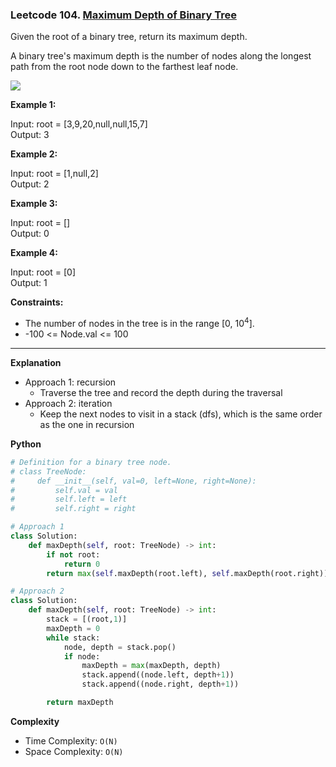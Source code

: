 ### Leetcode 104. [Maximum Depth of Binary Tree](https://leetcode.com/problems/maximum-depth-of-binary-tree/)

Given the root of a binary tree, return its maximum depth.

A binary tree's maximum depth is the number of nodes along the longest path from the root node down to the farthest leaf node.

![](https://assets.leetcode.com/uploads/2020/11/26/tmp-tree.jpg) 

**Example 1:**


Input: root = [3,9,20,null,null,15,7]\
Output: 3

**Example 2:**

Input: root = [1,null,2]\
Output: 2

**Example 3:**

Input: root = []\
Output: 0

**Example 4:**

Input: root = [0]\
Output: 1
 

**Constraints:**

- The number of nodes in the tree is in the range [0, 10<sup>4</sup>].
- -100 <= Node.val <= 100

******************************
**Explanation**
- Approach 1: recursion
  - Traverse the tree and record the depth during the traversal
- Approach 2: iteration
  - Keep the next nodes to visit in a stack (dfs), which is the same order as the one in recursion

**Python**

```python
# Definition for a binary tree node.
# class TreeNode:
#     def __init__(self, val=0, left=None, right=None):
#         self.val = val
#         self.left = left
#         self.right = right

# Approach 1
class Solution:
    def maxDepth(self, root: TreeNode) -> int:
        if not root:
            return 0
        return max(self.maxDepth(root.left), self.maxDepth(root.right)) + 1

# Approach 2
class Solution:
    def maxDepth(self, root: TreeNode) -> int: 
        stack = [(root,1)]
        maxDepth = 0
        while stack:
            node, depth = stack.pop()
            if node:
                maxDepth = max(maxDepth, depth)
                stack.append((node.left, depth+1))
                stack.append((node.right, depth+1))

        return maxDepth
```

**Complexity**

- Time Complexity: ```O(N)```
- Space Complexity: ```O(N)``` 